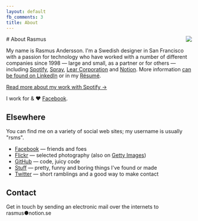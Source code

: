```yaml
---
layout: default
fb_comments: 3
title: About
---
```


<img src="http://farm6.static.flickr.com/5290/5381896075_715a0714dd_m.jpg" align="right">
# About Rasmus

My name is Rasmus Andersson. I'm a Swedish designer in San Francisco with a passion for technology who have worked with a number of different companies since 1998 — large and small, as a partner or for others — including 
[Spotify](http://www.spotify.com/),
[Spray](http://www.spray.se/),
[Lear Corporation](http://lear.com/) and
[Notion](http://notion.se/).
More information [can be found on LinkedIn](http://www.linkedin.com/in/rasmusandersson) or in my [Résumé](/about/resume/).

[Read more about my work with Spotify &rarr;](/about/spotify/)

I work for & ♥ [Facebook](http://facebook.com/design).


## Elsewhere

You can find me on a variety of social web sites; my username is usually "rsms".

- [Facebook](http://www.facebook.com/rsms) — friends and foes
- [Flickr](http://www.flickr.com/photos/rsms/) — selected photography (also on [Getty Images](http://www.gettyimages.com/Search/Search.aspx?artist=Rasmus+Andersson))
- [GitHub](https://github.com/rsms) — code, juicy code
- [Stuff](http://hunch.se/stuff/) — pretty, funny and boring things I've found or made
- [Twitter](http://twitter.com/rsms) — short ramblings and a good way to make contact


## Contact

Get in touch by sending an electronic mail over the internets to rasmus●notion.se
